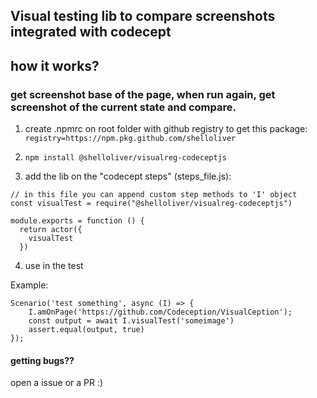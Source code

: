 ## Visual testing lib to compare screenshots integrated with codecept


## how it works?
### get screenshot base of the page, when run again, get screenshot of the current state and compare.


1. create .npmrc on root folder with github registry to get this package:
`registry=https://npm.pkg.github.com/shelloliver`

2. `npm install @shelloliver/visualreg-codeceptjs`

3. add the lib on the "codecept steps" (steps_file.js):
```
// in this file you can append custom step methods to 'I' object
const visualTest = require("@shelloliver/visualreg-codeceptjs")

module.exports = function () {
  return actor({
    visualTest
  })
```

4. use in the test

Example:

```
Scenario('test something', async (I) => {
    I.amOnPage('https://github.com/Codeception/VisualCeption');
    const output = await I.visualTest('someimage')
    assert.equal(output, true)
});

```


#### getting bugs??
open a issue or a PR :)